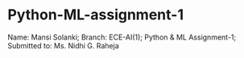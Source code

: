 # Python-ML-assignment-1
Name: Mansi Solanki;
Branch: ECE-AI(1);
Python & ML Assignment-1;
Submitted to: Ms. Nidhi G. Raheja
